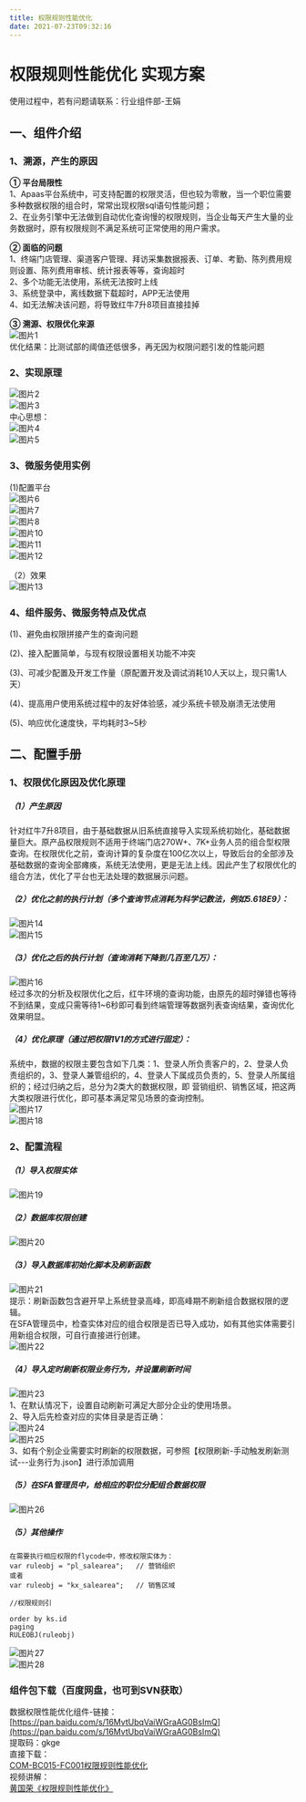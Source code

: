 ```yaml
---
title: 权限规则性能优化
date: 2021-07-23T09:32:16
---
```


# 权限规则性能优化 实现方案

使用过程中，若有问题请联系：行业组件部-王娟

## 一、组件介绍

### 1、溯源，产生的原因

**① 平台局限性**  
1、Apaas平台系统中，可支持配置的权限灵活，但也较为零散，当一个职位需要多种数据权限的组合时，常常出现权限sql语句性能问题；  
2、在业务引擎中无法做到自动优化查询慢的权限规则，当企业每天产生大量的业务数据时，原有权限规则不满足系统可正常使用的用户需求。

**② 面临的问题**  
1、终端门店管理、渠道客户管理、拜访采集数据报表、订单、考勤、陈列费用规则设置、陈列费用审核、统计报表等等，查询超时  
2、多个功能无法使用，系统无法按时上线  
3、系统登录中，离线数据下载超时，APP无法使用  
4、如无法解决该问题，将导致红牛7升8项目直接挂掉

**③ 溯源、权限优化来源**  
![图片1](http://apaas.wxchina.com:8881/wp-content/uploads/%E5%9B%BE%E7%89%871-3.png)  
优化结果：比测试部的阈值还低很多，再无因为权限问题引发的性能问题

### 2、实现原理

![图片2](http://apaas.wxchina.com:8881/wp-content/uploads/%E5%9B%BE%E7%89%872-2.png)  
![图片3](http://apaas.wxchina.com:8881/wp-content/uploads/%E5%9B%BE%E7%89%873-2.png)  
中心思想：  
![图片4](http://apaas.wxchina.com:8881/wp-content/uploads/%E5%9B%BE%E7%89%874.png)  
![图片5](http://apaas.wxchina.com:8881/wp-content/uploads/%E5%9B%BE%E7%89%875.png)

### 3、微服务使用实例

(1)配置平台  
![图片6](http://apaas.wxchina.com:8881/wp-content/uploads/%E5%9B%BE%E7%89%876.png)  
![图片7](http://apaas.wxchina.com:8881/wp-content/uploads/%E5%9B%BE%E7%89%877.png)  
![图片8](http://apaas.wxchina.com:8881/wp-content/uploads/%E5%9B%BE%E7%89%878.png)  
![图片10](http://apaas.wxchina.com:8881/wp-content/uploads/%E5%9B%BE%E7%89%8710.png)  
![图片11](http://apaas.wxchina.com:8881/wp-content/uploads/%E5%9B%BE%E7%89%8711.png)  
![图片12](http://apaas.wxchina.com:8881/wp-content/uploads/%E5%9B%BE%E7%89%8712.png)

（2）效果  
![图片13](http://apaas.wxchina.com:8881/wp-content/uploads/%E5%9B%BE%E7%89%8713.png)

### 4、组件服务、微服务特点及优点

(1)、避免由权限拼接产生的查询问题

(2)、接入配置简单，与现有权限设置相关功能不冲突

(3)、可减少配置及开发工作量（原配置开发及调试消耗10人天以上，现只需1人天）

(4)、提高用户使用系统过程中的友好体验感，减少系统卡顿及崩溃无法使用

(5)、响应优化速度快，平均耗时3~5秒

## 二、配置手册

### 1、权限优化原因及优化原理

##### （1）产生原因

针对红牛7升8项目，由于基础数据从旧系统直接导入实现系统初始化，基础数据量巨大。原产品权限规则不适用于终端门店270W+、7K+业务人员的组合型权限查询。在权限优化之前，查询计算的复杂度在100亿次以上，导致后台的全部涉及基础数据的查询全部瘫痪，系统无法使用，更是无法上线。因此产生了权限优化的组合方法，优化了平台也无法处理的数据展示问题。

##### （2）优化之前的执行计划（多个查询节点消耗为科学记数法，例如5.618E9）：

![图片14](http://apaas.wxchina.com:8881/wp-content/uploads/%E5%9B%BE%E7%89%8714.png)  
![图片15](http://apaas.wxchina.com:8881/wp-content/uploads/%E5%9B%BE%E7%89%8715.png)

##### （3）优化之后的执行计划（查询消耗下降到几百至几万）：

![图片16](http://apaas.wxchina.com:8881/wp-content/uploads/%E5%9B%BE%E7%89%8716.png)  
经过多次的分析及权限优化之后，红牛环境的查询功能，由原先的超时弹错也等待不到结果，变成只需等待1~6秒即可看到终端管理等数据列表查询结果，查询优化效果明显。

##### （4）优化原理（通过把权限1V1的方式进行固定）：

系统中，数据的权限主要包含如下几类：1、登录人所负责客户的，2、登录人负责组织的，3、登录人兼管组织的，4、登录人下属成员负责的，5、登录人所属组织的；经过归纳之后，总分为2类大的数据权限，即 营销组织、销售区域，把这两大类权限进行优化，即可基本满足常见场景的查询控制。  
![图片17](http://apaas.wxchina.com:8881/wp-content/uploads/%E5%9B%BE%E7%89%8717.png)  
![图片18](http://apaas.wxchina.com:8881/wp-content/uploads/%E5%9B%BE%E7%89%8718.png)

### 2、配置流程

##### （1）导入权限实体

![图片19](http://apaas.wxchina.com:8881/wp-content/uploads/%E5%9B%BE%E7%89%8719.png)

##### （2）数据库权限创建

![图片20](http://apaas.wxchina.com:8881/wp-content/uploads/%E5%9B%BE%E7%89%8720.png)

##### （3）导入数据库初始化脚本及刷新函数

![图片21](http://apaas.wxchina.com:8881/wp-content/uploads/%E5%9B%BE%E7%89%8721.png)  
提示：刷新函数包含避开早上系统登录高峰，即高峰期不刷新组合数据权限的逻辑。  
在SFA管理员中，检查实体对应的组合权限是否已导入成功，如有其他实体需要引用新组合权限，可自行直接进行创建。  
![图片22](http://apaas.wxchina.com:8881/wp-content/uploads/%E5%9B%BE%E7%89%8722.png)

##### （4）导入定时刷新权限业务行为，并设置刷新时间

![图片23](http://apaas.wxchina.com:8881/wp-content/uploads/%E5%9B%BE%E7%89%8723.png)  
1、在默认情况下，设置自动刷新可满足大部分企业的使用场景。  
2、导入后先检查对应的实体目录是否正确：  
![图片24](http://apaas.wxchina.com:8881/wp-content/uploads/%E5%9B%BE%E7%89%8724.png)  
![图片25](http://apaas.wxchina.com:8881/wp-content/uploads/%E5%9B%BE%E7%89%8725.png)  
3、如有个别企业需要实时刷新的权限数据，可参照【权限刷新-手动触发刷新测试---业务行为.json】进行添加调用

##### （5）在SFA管理员中，给相应的职位分配组合数据权限

![图片26](http://apaas.wxchina.com:8881/wp-content/uploads/%E5%9B%BE%E7%89%8726.png)

##### （5）其他操作

```
在需要执行相应权限的flycode中，修改权限实体为：
var ruleobj = "pl_salearea";   // 营销组织
或者 
var ruleobj = "kx_salearea";   // 销售区域

//权限规则引

order by ks.id
paging
RULEOBJ(ruleobj)
```

![图片27](http://apaas.wxchina.com:8881/wp-content/uploads/%E5%9B%BE%E7%89%8727.png)  
![图片28](http://apaas.wxchina.com:8881/wp-content/uploads/%E5%9B%BE%E7%89%8728.png)

### 组件包下载（百度网盘，也可到SVN获取）

数据权限性能优化组件-链接：[https://pan.baidu.com/s/16MvtUbqVaiWGraAG0BsImQ](https://pan.baidu.com/s/16MvtUbqVaiWGraAG0BsImQ)  
提取码：gkge  
直接下载：  
[COM-BC015-FC001权限规则性能优化](http://apaas.wxchina.com:8881/wp-content/uploads/COM-BC015-FC001权限规则性能优化.zip "COM-BC015-FC001权限规则性能优化")  
视频讲解：  
[黄国荣《权限规则性能优化》](http://apaas.wxchina.com:8881/wp-content/uploads/黄国荣《权限规则性能优化》.zip "黄国荣《权限规则性能优化》")
